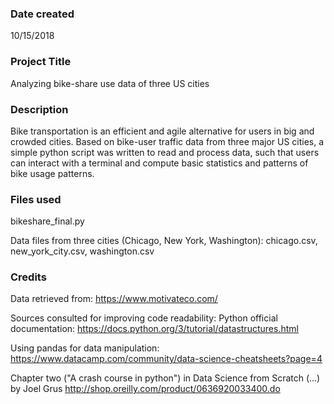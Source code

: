 ### Date created
10/15/2018
### Project Title
Analyzing bike-share use data of three US cities

### Description
Bike transportation is an efficient and agile alternative for users in big and
crowded cities. Based on bike-user traffic data from three major US cities,
a simple python script was written to read and process data, such that users
can interact with a terminal and compute basic statistics and patterns
of bike usage patterns.

### Files used
bikeshare_final.py

Data files from three cities (Chicago, New York, Washington):
chicago.csv, new_york_city.csv, washington.csv


### Credits
Data retrieved from:
https://www.motivateco.com/

Sources consulted for improving code readability:
Python official documentation:
https://docs.python.org/3/tutorial/datastructures.html

Using pandas for data manipulation:
https://www.datacamp.com/community/data-science-cheatsheets?page=4

Chapter two ("A crash course in python") in Data Science from Scratch
(...) by Joel Grus
http://shop.oreilly.com/product/0636920033400.do
